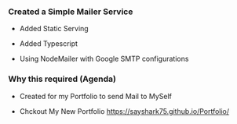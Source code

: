 ### Created a Simple Mailer Service

- Added Static Serving

- Added Typescript

- Using NodeMailer with Google SMTP configurations

### Why this required (Agenda)

- Created for my Portfolio to send Mail to MySelf

- Chckout My New Portfolio https://sayshark75.github.io/Portfolio/
